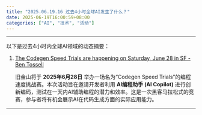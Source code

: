 ```yaml
---
title: "2025.06.19.16 过去4小时全球AI发生了什么？"
date: 2025-06-19T16:00:59+08:00
categories: ["AI", "技术", "活动"]
---
```


---

以下是过去4小时内全球AI领域的动态摘要：

1.  [The Codegen Speed Trials are happening on Saturday, June 28 in SF - Ben Tossell](https://x.com/bentossell/status/1935585957346005476)

    旧金山将于 **2025年6月28日** 举办一场名为“Codegen Speed Trials”的编程速度挑战赛。本次活动旨在邀请开发者利用 **AI编程助手 (AI Copilot)** 进行创新编码，测试在一天内AI辅助编程的潜力和效率。这是一次黑客马拉松式的竞赛，参与者将有机会展示AI在代码生成方面的实际应用能力。

---